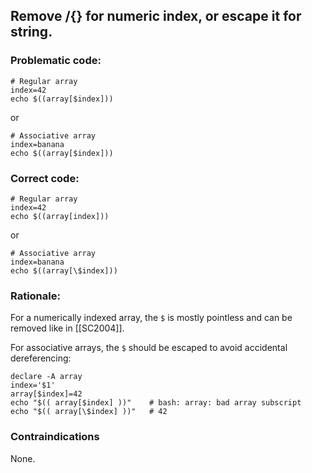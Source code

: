 ## Remove $/${} for numeric index, or escape it for string.

### Problematic code:

    # Regular array
    index=42
    echo $((array[$index]))

or

    # Associative array
    index=banana
    echo $((array[$index]))

### Correct code:
    
    # Regular array
    index=42
    echo $((array[index]))

or

    # Associative array
    index=banana
    echo $((array[\$index]))

### Rationale:

For a numerically indexed array, the `$` is mostly pointless and can be removed like in [[SC2004]].

For associative arrays, the `$` should be escaped to avoid accidental dereferencing:

    declare -A array
    index='$1'
    array[$index]=42   
    echo "$(( array[$index] ))"    # bash: array: bad array subscript   
    echo "$(( array[\$index] ))"   # 42

### Contraindications

None.